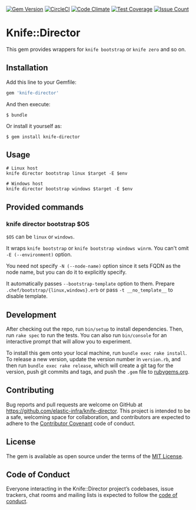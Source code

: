 [![Gem Version](https://badge.fury.io/rb/knife-director.svg)](https://badge.fury.io/rb/knife-director)
[![CircleCI](https://circleci.com/gh/elastic-infra/knife-director.svg?style=svg)](https://circleci.com/gh/elastic-infra/knife-director)
[![Code Climate](https://codeclimate.com/github/elastic-infra/knife-director/badges/gpa.svg)](https://codeclimate.com/github/elastic-infra/knife-director)
[![Test Coverage](https://codeclimate.com/github/elastic-infra/knife-director/badges/coverage.svg)](https://codeclimate.com/github/elastic-infra/knife-director/coverage)
[![Issue Count](https://codeclimate.com/github/elastic-infra/knife-director/badges/issue_count.svg)](https://codeclimate.com/github/elastic-infra/knife-director)

# Knife::Director

This gem provides wrappers for `knife bootstrap` or `knife zero` and so on.

## Installation

Add this line to your Gemfile:

```ruby
gem 'knife-director'
```

And then execute:

    $ bundle

Or install it yourself as:

    $ gem install knife-director

## Usage

```
# Linux host
knife director bootstrap linux $target -E $env

# Windows host
knife director bootstrap windows $target -E $env
```

## Provided commands

### knife director bootstrap $OS

`$OS` can be `linux` or `windows`.

It wraps `knife bootstrap` or `knife bootstrap windows winrm`.
You can't omit `-E (--environment)` option.

You need not specify `-N (--node-name)` option since it sets FQDN as the node name,
but you can do it to explicitly specify.

It automatically passes `--bootstrap-template` option to them.
Prepare `.chef/bootstrap/{linux,windows}.erb` or pass `-t __no_template__` to disable template.

## Development

After checking out the repo, run `bin/setup` to install dependencies. Then, run `rake spec` to run the tests. You can also run `bin/console` for an interactive prompt that will allow you to experiment.

To install this gem onto your local machine, run `bundle exec rake install`. To release a new version, update the version number in `version.rb`, and then run `bundle exec rake release`, which will create a git tag for the version, push git commits and tags, and push the `.gem` file to [rubygems.org](https://rubygems.org).

## Contributing

Bug reports and pull requests are welcome on GitHub at https://github.com/elastic-infra/knife-director. This project is intended to be a safe, welcoming space for collaboration, and contributors are expected to adhere to the [Contributor Covenant](http://contributor-covenant.org) code of conduct.

## License

The gem is available as open source under the terms of the [MIT License](http://opensource.org/licenses/MIT).

## Code of Conduct

Everyone interacting in the Knife::Director project’s codebases, issue trackers, chat rooms and mailing lists is expected to follow the [code of conduct](https://github.com/[USERNAME]/knife-director/blob/master/CODE_OF_CONDUCT.md).
